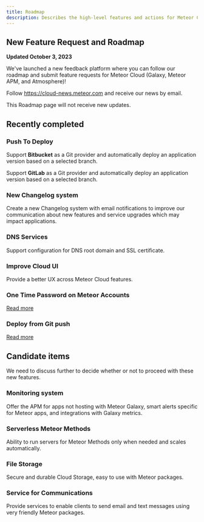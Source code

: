 ```yaml
---
title: Roadmap
description: Describes the high-level features and actions for Meteor Cloud in the near-to-medium term future.
---
```


## New Feature Request and Roadmap

**Updated October 3, 2023**

We've launched a new feedback platform where you can follow our roadmap and submit feature requests for Meteor Cloud (Galaxy, Meteor APM, and Atmosphere)!

Follow https://cloud-news.meteor.com and receive our news by email.

This Roadmap page will not receive new updates.

## Recently completed

### Push To Deploy
Support **Bitbucket** as a Git provider and automatically deploy an application version based on a selected branch.

Support **GitLab** as a Git provider and automatically deploy an application version based on a selected branch.

### New Changelog system
Create a new Changelog system with email notifications to improve our communication about new features and service upgrades which may impact applications.

### DNS Services
Support configuration for DNS root domain and SSL certificate.

### Improve Cloud UI
Provide a better UX across Meteor Cloud features.

### One Time Password on Meteor Accounts
[Read more](https://forums.meteor.com/t/2fa-otp-support-in-meteor-accounts-meteor-cloud/57248)

### Deploy from Git push
[Read more](https://blog.meteor.com/introducing-push-to-deploy-6ea464ee5f33)

## Candidate items
We need to discuss further to decide whether or not to proceed with these new features.

### Monitoring system
Offer the APM for apps not hosting with Meteor Galaxy, smart alerts specific for Meteor apps, and integrations with Galaxy metrics.

### Serverless Meteor Methods
Ability to run servers for Meteor Methods only when needed and scales automatically.

### File Storage
Secure and durable Cloud Storage, easy to use with Meteor packages.

### Service for Communications
Provide services to enable clients to send email and text messages using very friendly Meteor packages.
